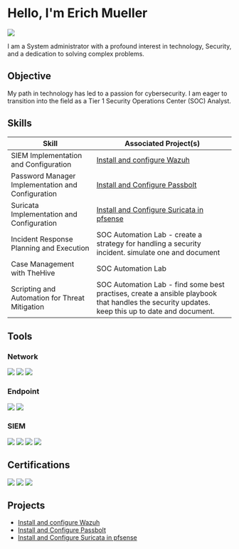 # Hello, I'm Erich Mueller
<a href="https://linkedin.com/in/erich-mueller"><img src="https://img.shields.io/badge/-LinkedIn-0072b1?&style=for-the-badge&logo=linkedin&logoColor=white" /></a>

I am a System administrator with a profound interest in technology, Security, and a dedication to solving complex problems.

## Objective

My path in technology has led to a passion for cybersecurity. I am eager to transition into the field as a Tier 1 Security Operations Center (SOC) Analyst.

## Skills

| Skill                                         | Associated Project(s)         |
|-----------------------------------------------|----------------------------|
| SIEM Implementation and Configuration          | <a href="https://erich-mueller-cs-docs.gitbook.io/project-install-and-configure-wazuh/">Install and configure Wazuh</a>| 
| Password Manager Implementation and Configuration | <a href="https://erich-mueller-cs-docs.gitbook.io/project-install-and-configure-passbolt/">Install and Configure Passbolt</a>|
| Suricata Implementation and Configuration         | <a href="https://erich-mueller-cs-docs.gitbook.io/project-install-and-configure-suricata-in-pfsense/">Install and Configure Suricata in pfsense</a>|
| Incident Response Planning and Execution      | SOC Automation Lab - create a strategy for handling a security incident. simulate one and document|
| Case Management with TheHive                  | SOC Automation Lab|
| Scripting and Automation for Threat Mitigation | SOC Automation Lab - find some best practises, create a ansible playbook that handles the security updates. keep this up to date and document.|

## Tools

### Network
<div>
    <img src="https://img.shields.io/badge/-Wireshark-1679A7?&style=for-the-badge&logo=Wireshark&logoColor=white" />
    <img src="https://img.shields.io/badge/-Suricata-EF3B2D?&style=for-the-badge" />
    <img src="https://img.shields.io/badge/-Zeek-777BB4?&style=for-the-badge&logo=Zeek&logoColor=white" />
</div>

### Endpoint
<div>
    <img src="https://img.shields.io/badge/-Microsoft_Defender_for_Endpoint-00A4EF?&style=for-the-badge&logo=Microsoft&logoColor=white" />
    <img src="https://img.shields.io/badge/-Velociraptor-4B275F?&style=for-the-badge&logo=Velociraptor&logoColor=white" />
</div>

### SIEM
<div>
    <img src="https://img.shields.io/badge/-Microsoft_Sentinel-0078D4?&style=for-the-badge&logo=Microsoft&logoColor=white" />
    <img src="https://img.shields.io/badge/-Splunk-000000?&style=for-the-badge&logo=Splunk&logoColor=white" />
    <img src="https://img.shields.io/badge/-Elastic-005571?&style=for-the-badge&logo=Elastic&logoColor=white" />
    <img src="https://img.shields.io/badge/-Wazuh.-999999?&style=for-the-badge" />
</div>

## Certifications
<div>
<a href="https://www.credly.com/badges/9523e0a3-68c0-4d15-b4f2-aad486abe199/public_url"><img src="https://img.shields.io/badge/-ISC2 CC-006400?&style=for-the-badge&logo=ISC2&logoColor=white" /></a>
<a href="https://www.credly.com/badges/329bf8b4-7992-4ade-9393-f5e0f7ef687e/public_url"><img src="https://img.shields.io/badge/-Google Cybersecurity Certificate-FF0000?&style=for-the-badge&logo=Google&logoColor=white" /></a>
<a href="https://www.credly.com/badges/53c9ffd7-0f9a-4264-bf82-6f9b19337720/public_url"><img src="https://img.shields.io/badge/-Amazon Certified Cloud Practitioner-005080?&style=for-the-badge&logo=amazon&logoColor=white" /></a>

</div>

## Projects
- <a href="https://erich-mueller-cs-docs.gitbook.io/project-install-and-configure-wazuh/">Install and configure Wazuh</a>
- <a href="https://erich-mueller-cs-docs.gitbook.io/project-install-and-configure-passbolt/">Install and Configure Passbolt</a>
- <a href="https://erich-mueller-cs-docs.gitbook.io/project-install-and-configure-suricata-in-pfsense/">Install and Configure Suricata in pfsense</a>

